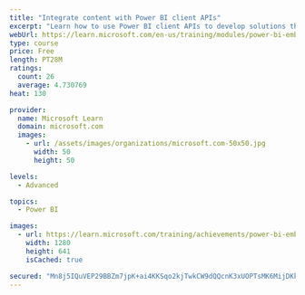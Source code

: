 ```yaml
---
title: "Integrate content with Power BI client APIs"
excerpt: "Learn how to use Power BI client APIs to develop solutions that respond to subscribable events and interact with Power BI content."
webUrl: https://learn.microsoft.com/en-us/training/modules/power-bi-embedded-integrate/
type: course
price: Free
length: PT28M
ratings:
  count: 26
  average: 4.730769
heat: 130

provider:
  name: Microsoft Learn
  domain: microsoft.com
  images:
    - url: /assets/images/organizations/microsoft.com-50x50.jpg
      width: 50
      height: 50

levels:
  - Advanced

topics:
  - Power BI

images:
  - url: https://learn.microsoft.com/training/achievements/power-bi-embedded-integrate-social.png
    width: 1280
    height: 641
    isCached: true

secured: "Mn8j5IQuVEP29BBZm7jpK+ai4KKSqo2kjTwkCW9dQQcnK3xUOPTsMK6MijDKkJs4MPGK/qpY0fxQ/2thBd6SPKBENpgH0Jx9JDXP7KdUtulPQxADyZ0DjcCHasrWKLTp2Y8XhfGVovCtsA7IYj4LjoTdzS7ycQir/0sbUcZqXuCsMZjInuRxk0zpCu5jO4/KiMLRjoHF96g8nO/B2DINVk5beaEujZCOc/dnJuYxwz5RXaVy+zDgy/7VBzo2Zo4rBPvqZUGvoVR5ei4Q/KcHpSsLYwj1BZ2e9jqOLLYSlbbzVV0EJ3ILTo3a4cjafmRK9zeyyV9VKyUXcnC1FF+HpFYjybFCwnBtuydz7jTv++MZc7XRTt4ZqdQ52ds8CCJQu/M/Xft7TZ7gLsUWOxpE73NTOniiU/E2/pQZ4qiMMCc=;eGL9iPzYB3pESkZnqkBVFA=="
---
```


